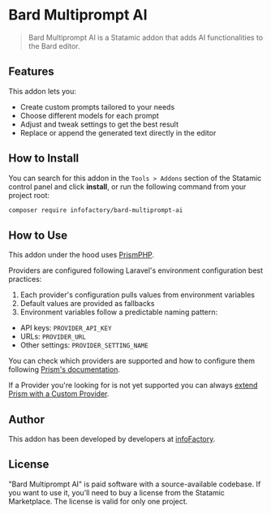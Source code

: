 # Bard Multiprompt AI

> Bard Multiprompt AI is a Statamic addon that adds AI functionalities to the Bard editor.

## Features

This addon lets you:

- Create custom prompts tailored to your needs
- Choose different models for each prompt
- Adjust and tweak settings to get the best result
- Replace or append the generated text directly in the editor

## How to Install

You can search for this addon in the `Tools > Addons` section of the Statamic control panel and click **install**, or run the following command from your project root:

``` bash
composer require infofactory/bard-multiprompt-ai
```

## How to Use

This addon under the hood uses [PrismPHP](https://github.com/prism-php/prism).

Providers are configured following Laravel's environment configuration best practices:

1. Each provider's configuration pulls values from environment variables
2. Default values are provided as fallbacks
3. Environment variables follow a predictable naming pattern: 
  - API keys: `PROVIDER_API_KEY`
  - URLs: `PROVIDER_URL`
  - Other settings: `PROVIDER_SETTING_NAME`

You can check which providers are supported and how to configure them following [Prism's documentation](https://prismphp.com/getting-started/configuration.html).

If a Provider you're looking for is not yet supported you can always [extend Prism with a Custom Provider](https://prismphp.com/advanced/custom-providers.html).

## Author

This addon has been developed by developers at [infoFactory](https://infofactory.it).

## License

"Bard Multiprompt AI" is paid software with a source-available codebase. If you want to use it, you’ll need to buy a license from the Statamic Marketplace. The license is valid for only one project.